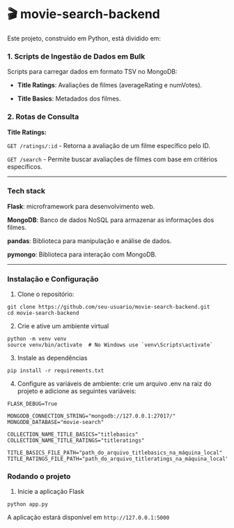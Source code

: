# 🎬 movie-search-backend

Este projeto, construído em Python, está dividido em:

### 1. Scripts de Ingestão de Dados em Bulk
Scripts para carregar dados em formato TSV no MongoDB:

- **Title Ratings**: Avaliações de filmes (averageRating e numVotes).

- **Title Basics**: Metadados dos filmes.


### 2. Rotas de Consulta
**Title Ratings:**

`GET /ratings/:id` - Retorna a avaliação de um filme específico pelo ID.

`GET /search` - Permite buscar avaliações de filmes com base em critérios específicos.


---


### Tech stack
**Flask**: microframework para desenvolvimento web.

**MongoDB**: Banco de dados NoSQL para armazenar as informações dos filmes.

**pandas**: Biblioteca para manipulação e análise de dados.

**pymongo**: Biblioteca para interação com MongoDB.


---


### Instalação e Configuração

1. Clone o repositório:

```
git clone https://github.com/seu-usuario/movie-search-backend.git
cd movie-search-backend
```

2. Crie e ative um ambiente virtual

```
python -m venv venv
source venv/bin/activate  # No Windows use `venv\Scripts\activate`
```


3. Instale as dependências
```
pip install -r requirements.txt
```

4. Configure as variáveis de ambiente: crie um arquivo .env na raiz do projeto e adicione as seguintes variáveis:

```
FLASK_DEBUG=True

MONGODB_CONNECTION_STRING="mongodb://127.0.0.1:27017/"
MONGODB_DATABASE="movie-search"

COLLECTION_NAME_TITLE_BASICS="titlebasics"
COLLECTION_NAME_TITLE_RATINGS="titleratings"

TITLE_BASICS_FILE_PATH="path_do_arquivo_titlebasics_na_máquina_local"
TITLE_RATINGS_FILE_PATH="path_do_arquivo_titleratings_na_máquina_local"

```

### Rodando o projeto

1. Inicie a aplicação Flask

```
python app.py
```

A aplicação estará disponível em `http://127.0.0.1:5000`
